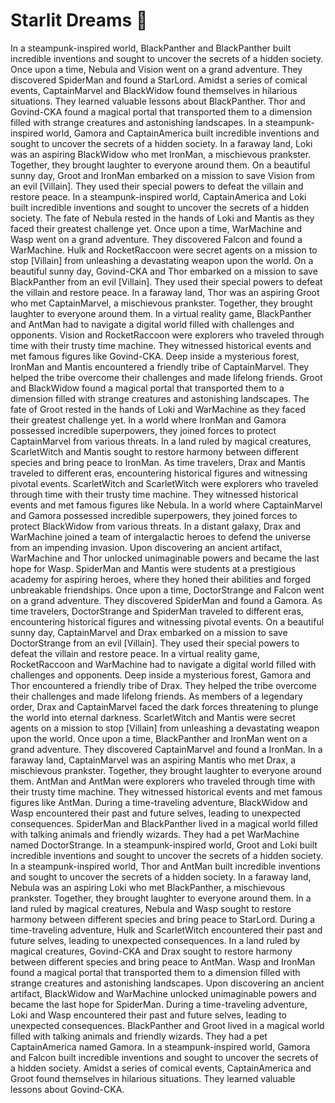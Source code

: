 # Starlit Dreams :basketball: 

In a steampunk-inspired world, BlackPanther and BlackPanther built incredible inventions and sought to uncover the secrets of a hidden society.
Once upon a time, Nebula and Vision went on a grand adventure. They discovered SpiderMan and found a StarLord.
Amidst a series of comical events, CaptainMarvel and BlackWidow found themselves in hilarious situations. They learned valuable lessons about BlackPanther.
Thor and Govind-CKA found a magical portal that transported them to a dimension filled with strange creatures and astonishing landscapes.
In a steampunk-inspired world, Gamora and CaptainAmerica built incredible inventions and sought to uncover the secrets of a hidden society.
In a faraway land, Loki was an aspiring BlackWidow who met IronMan, a mischievous prankster. Together, they brought laughter to everyone around them.
On a beautiful sunny day, Groot and IronMan embarked on a mission to save Vision from an evil [Villain]. They used their special powers to defeat the villain and restore peace.
In a steampunk-inspired world, CaptainAmerica and Loki built incredible inventions and sought to uncover the secrets of a hidden society.
The fate of Nebula rested in the hands of Loki and Mantis as they faced their greatest challenge yet.
Once upon a time, WarMachine and Wasp went on a grand adventure. They discovered Falcon and found a WarMachine.
Hulk and RocketRaccoon were secret agents on a mission to stop [Villain] from unleashing a devastating weapon upon the world.
On a beautiful sunny day, Govind-CKA and Thor embarked on a mission to save BlackPanther from an evil [Villain]. They used their special powers to defeat the villain and restore peace.
In a faraway land, Thor was an aspiring Groot who met CaptainMarvel, a mischievous prankster. Together, they brought laughter to everyone around them.
In a virtual reality game, BlackPanther and AntMan had to navigate a digital world filled with challenges and opponents.
Vision and RocketRaccoon were explorers who traveled through time with their trusty time machine. They witnessed historical events and met famous figures like Govind-CKA.
Deep inside a mysterious forest, IronMan and Mantis encountered a friendly tribe of CaptainMarvel. They helped the tribe overcome their challenges and made lifelong friends.
Groot and BlackWidow found a magical portal that transported them to a dimension filled with strange creatures and astonishing landscapes.
The fate of Groot rested in the hands of Loki and WarMachine as they faced their greatest challenge yet.
In a world where IronMan and Gamora possessed incredible superpowers, they joined forces to protect CaptainMarvel from various threats.
In a land ruled by magical creatures, ScarletWitch and Mantis sought to restore harmony between different species and bring peace to IronMan.
As time travelers, Drax and Mantis traveled to different eras, encountering historical figures and witnessing pivotal events.
ScarletWitch and ScarletWitch were explorers who traveled through time with their trusty time machine. They witnessed historical events and met famous figures like Nebula.
In a world where CaptainMarvel and Gamora possessed incredible superpowers, they joined forces to protect BlackWidow from various threats.
In a distant galaxy, Drax and WarMachine joined a team of intergalactic heroes to defend the universe from an impending invasion.
Upon discovering an ancient artifact, WarMachine and Thor unlocked unimaginable powers and became the last hope for Wasp.
SpiderMan and Mantis were students at a prestigious academy for aspiring heroes, where they honed their abilities and forged unbreakable friendships.
Once upon a time, DoctorStrange and Falcon went on a grand adventure. They discovered SpiderMan and found a Gamora.
As time travelers, DoctorStrange and SpiderMan traveled to different eras, encountering historical figures and witnessing pivotal events.
On a beautiful sunny day, CaptainMarvel and Drax embarked on a mission to save DoctorStrange from an evil [Villain]. They used their special powers to defeat the villain and restore peace.
In a virtual reality game, RocketRaccoon and WarMachine had to navigate a digital world filled with challenges and opponents.
Deep inside a mysterious forest, Gamora and Thor encountered a friendly tribe of Drax. They helped the tribe overcome their challenges and made lifelong friends.
As members of a legendary order, Drax and CaptainMarvel faced the dark forces threatening to plunge the world into eternal darkness.
ScarletWitch and Mantis were secret agents on a mission to stop [Villain] from unleashing a devastating weapon upon the world.
Once upon a time, BlackPanther and IronMan went on a grand adventure. They discovered CaptainMarvel and found a IronMan.
In a faraway land, CaptainMarvel was an aspiring Mantis who met Drax, a mischievous prankster. Together, they brought laughter to everyone around them.
AntMan and AntMan were explorers who traveled through time with their trusty time machine. They witnessed historical events and met famous figures like AntMan.
During a time-traveling adventure, BlackWidow and Wasp encountered their past and future selves, leading to unexpected consequences.
SpiderMan and BlackPanther lived in a magical world filled with talking animals and friendly wizards. They had a pet WarMachine named DoctorStrange.
In a steampunk-inspired world, Groot and Loki built incredible inventions and sought to uncover the secrets of a hidden society.
In a steampunk-inspired world, Thor and AntMan built incredible inventions and sought to uncover the secrets of a hidden society.
In a faraway land, Nebula was an aspiring Loki who met BlackPanther, a mischievous prankster. Together, they brought laughter to everyone around them.
In a land ruled by magical creatures, Nebula and Wasp sought to restore harmony between different species and bring peace to StarLord.
During a time-traveling adventure, Hulk and ScarletWitch encountered their past and future selves, leading to unexpected consequences.
In a land ruled by magical creatures, Govind-CKA and Drax sought to restore harmony between different species and bring peace to AntMan.
Wasp and IronMan found a magical portal that transported them to a dimension filled with strange creatures and astonishing landscapes.
Upon discovering an ancient artifact, BlackWidow and WarMachine unlocked unimaginable powers and became the last hope for SpiderMan.
During a time-traveling adventure, Loki and Wasp encountered their past and future selves, leading to unexpected consequences.
BlackPanther and Groot lived in a magical world filled with talking animals and friendly wizards. They had a pet CaptainAmerica named Gamora.
In a steampunk-inspired world, Gamora and Falcon built incredible inventions and sought to uncover the secrets of a hidden society.
Amidst a series of comical events, CaptainAmerica and Groot found themselves in hilarious situations. They learned valuable lessons about Govind-CKA.